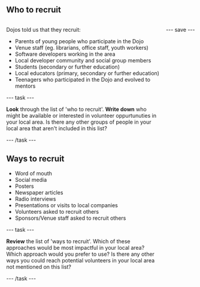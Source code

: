 ## Who to recruit
<div style="display: flex; flex-wrap: wrap">
<div style="flex-basis: 200px; flex-grow: 1; margin-right: 15px;">

Dojos told us that they recruit:
+ Parents of young people who participate in the Dojo
+ Venue staff (eg. librarians, office staff, youth workers)
+ Software developers working in the area
+ Local developer community and social group members
+ Students (secondary or further education)
+ Local educators (primary, secondary or further education)
+ Teenagers who participated in the Dojo and evolved to mentors
  
--- task ---

**Look** through the list of 'who to recruit'. **Write down** who might be available or interested in volunteer oppurtunuties in your local area. 
Is there any other groups of people in your local area that aren't included in this list?

--- /task ---
  
## Ways to recruit
+ Word of mouth
+ Social media
+ Posters
+ Newspaper articles
+ Radio interviews
+ Presentations or visits to local companies
+ Volunteers asked to recruit others
+ Sponsors/Venue staff asked to recruit others

--- task ---

**Review** the list of 'ways to recruit'. Which of these approaches would be most impactful in your local area? Which approach would you prefer to use? Is there any other ways you could reach potential volunteers in your local area not mentioned on this list?

--- /task ---

</div>

--- save ---
